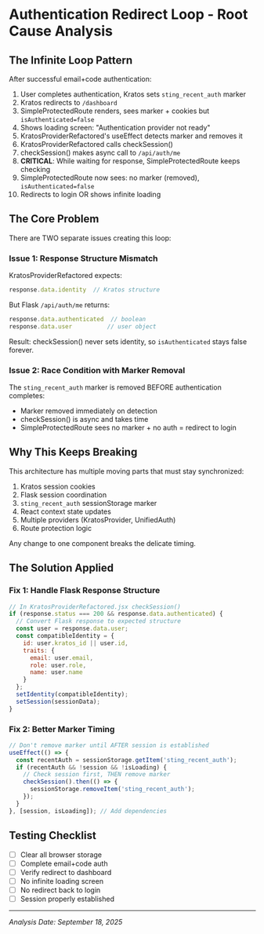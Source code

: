 # Authentication Redirect Loop - Root Cause Analysis

## The Infinite Loop Pattern

After successful email+code authentication:
1. User completes authentication, Kratos sets `sting_recent_auth` marker
2. Kratos redirects to `/dashboard`
3. SimpleProtectedRoute renders, sees marker + cookies but `isAuthenticated=false`
4. Shows loading screen: "Authentication provider not ready"
5. KratosProviderRefactored's useEffect detects marker and removes it
6. KratosProviderRefactored calls checkSession()
7. checkSession() makes async call to `/api/auth/me`
8. **CRITICAL**: While waiting for response, SimpleProtectedRoute keeps checking
9. SimpleProtectedRoute now sees: no marker (removed), `isAuthenticated=false`
10. Redirects to login OR shows infinite loading

## The Core Problem

There are TWO separate issues creating this loop:

### Issue 1: Response Structure Mismatch
KratosProviderRefactored expects:
```javascript
response.data.identity  // Kratos structure
```

But Flask `/api/auth/me` returns:
```javascript
response.data.authenticated  // boolean
response.data.user          // user object
```

Result: checkSession() never sets identity, so `isAuthenticated` stays false forever.

### Issue 2: Race Condition with Marker Removal
The `sting_recent_auth` marker is removed BEFORE authentication completes:
- Marker removed immediately on detection
- checkSession() is async and takes time
- SimpleProtectedRoute sees no marker + no auth = redirect to login

## Why This Keeps Breaking

This architecture has multiple moving parts that must stay synchronized:
1. Kratos session cookies
2. Flask session coordination
3. `sting_recent_auth` sessionStorage marker
4. React context state updates
5. Multiple providers (KratosProvider, UnifiedAuth)
6. Route protection logic

Any change to one component breaks the delicate timing.

## The Solution Applied

### Fix 1: Handle Flask Response Structure
```javascript
// In KratosProviderRefactored.jsx checkSession()
if (response.status === 200 && response.data.authenticated) {
  // Convert Flask response to expected structure
  const user = response.data.user;
  const compatibleIdentity = {
    id: user.kratos_id || user.id,
    traits: {
      email: user.email,
      role: user.role,
      name: user.name
    }
  };
  setIdentity(compatibleIdentity);
  setSession(sessionData);
}
```

### Fix 2: Better Marker Timing
```javascript
// Don't remove marker until AFTER session is established
useEffect(() => {
  const recentAuth = sessionStorage.getItem('sting_recent_auth');
  if (recentAuth && !session && !isLoading) {
    // Check session first, THEN remove marker
    checkSession().then(() => {
      sessionStorage.removeItem('sting_recent_auth');
    });
  }
}, [session, isLoading]); // Add dependencies
```

## Testing Checklist
- [ ] Clear all browser storage
- [ ] Complete email+code auth
- [ ] Verify redirect to dashboard
- [ ] No infinite loading screen
- [ ] No redirect back to login
- [ ] Session properly established

---
*Analysis Date: September 18, 2025*